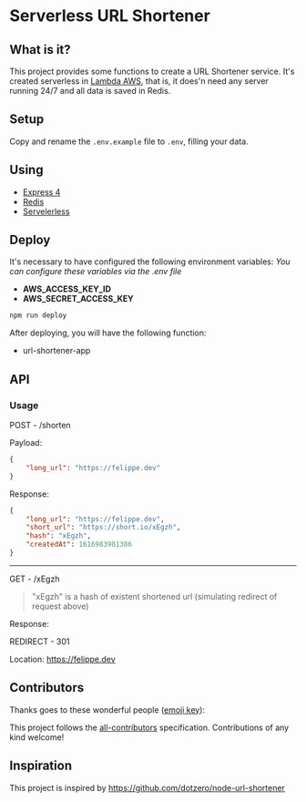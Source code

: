 # Serverless URL Shortener 

## What is it?

This project provides some functions to create a URL Shortener service. It's created serverless in [Lambda AWS](https://aws.amazon.com/pt/lambda/), that is, it does'n need any server running 24/7 and all data is saved in Redis.

## Setup  
Copy and rename the `.env.example` file to `.env`, filling your data.  
  
## Using
* [Express 4](http://expressjs.com/)
* [Redis](http://redis.io)
* [Servelerless](https://www.serverless.com/)


## Deploy  
It's necessary to have configured the following environment variables:
*You can configure these variables via the .env file*
 - **AWS_ACCESS_KEY_ID**
 - **AWS_SECRET_ACCESS_KEY**

 ```bat  
npm run deploy
```  

After deploying, you will have the following function:

- url-shortener-app


## API

### Usage

POST - /shorten

Payload:
```json
{
    "long_url": "https://felippe.dev"
}
```

Response:
````json
{
    "long_url": "https://felippe.dev",
    "short_url": "https://short.io/xEgzh",
    "hash": "xEgzh",
    "createdAt": 1616983901386
}
````

---

GET - /xEgzh
> "xEgzh" is a hash of existent shortened url (simulating redirect of request above) 

Response:

REDIRECT - 301

Location: https://felippe.dev

## Contributors

Thanks goes to these wonderful people ([emoji key](https://github.com/kentcdodds/all-contributors#emoji-key)):

<!-- ALL-CONTRIBUTORS-LIST:START - Do not remove or modify this section -->
<!-- prettier-ignore -->
<!-- ALL-CONTRIBUTORS-LIST:END -->

This project follows the [all-contributors](https://github.com/kentcdodds/all-contributors) specification. Contributions of any kind welcome!

## Inspiration
This project is inspired by https://github.com/dotzero/node-url-shortener
